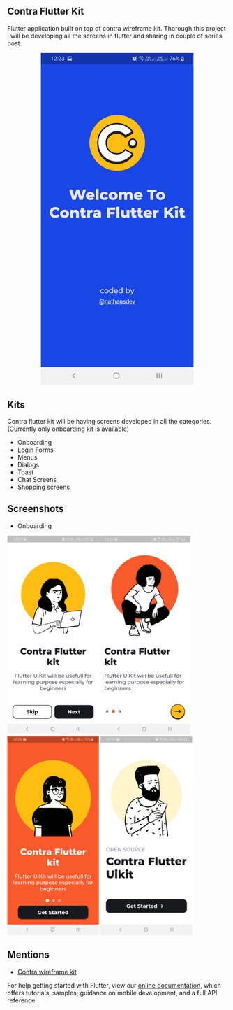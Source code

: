 ## Contra Flutter Kit

Flutter application built on top of contra wireframe kit. Thorough this project i will be developing all the screens in flutter and sharing in couple of series post.

<p align="center">
  <img src = "screenshots/welcome_screen.jpg" width=350>
</p>

## Kits

Contra flutter kit will be having screens developed in all the categories.(Currently only onboarding kit is available)
- Onboarding
- Login Forms
- Menus
- Dialogs
- Toast
- Chat Screens
- Shopping screens

## Screenshots

- Onboarding

<img src = "screenshots/onboard_type_1.jpg" width=210><img src = "screenshots/onboard_type_2.jpg" width=210><img src = "screenshots/onboard_type_3.jpg" width=210>
<img src = "screenshots/onboard_type_4.jpg" width=210>


## Mentions

- [Contra wireframe kit](https://contrauikit.com/)

For help getting started with Flutter, view our
[online documentation](https://flutter.dev/docs), which offers tutorials,
samples, guidance on mobile development, and a full API reference.
